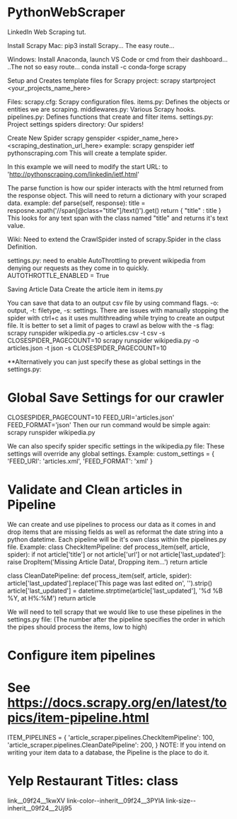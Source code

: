 # PythonWebScraper
LinkedIn Web Scraping tut.

Install Scrapy
Mac: pip3 install Scrapy... The easy route...

Windows: Install Anaconda, launch VS Code or cmd from their dashboard... ..The not so easy route...
conda install -c conda-forge scrapy

Setup and Creates template files for Scrapy project:
scrapy startproject <your_projects_name_here>

Files:
scrapy.cfg: Scrapy configuration files.
items.py: Defines the objects or entities we are scraping. 
middlewares.py: Various Scrapy hooks.
pipelines.py: Defines functions that create and filter items.
settings.py: Project settings
spiders directory: Our spiders!

Create New Spider
scrapy genspider <spider_name_here> <scraping_destination_url_here>
example: scrapy genspider ietf pythonscraping.com
This will create a template spider.

In this example we will need to modify the start URL:
to 'http://pythonscraping.com/linkedin/ietf.html'

The parse function is how our spider interacts with the html returned from the response object.
This will need to return a dictionary with your scraped data.
example:
def parse(self, response):
    title = resposne.xpath('//span[@class="title"]/text()').get()
    return { "title" : title }
This looks for any text span with the class named "title" and returns it's text value.


Wiki:
Need to extend the CrawlSpider insted of scrapy.Spider in the class Definition.

settings.py: need to enable AutoThrottling to prevent wikipedia from denying our requests as they come in to quickly. 
AUTOTHROTTLE_ENABLED = True

Saving Article Data
Create the article item in items.py

You can save that data to an output csv file by using command flags. -o: output, -t: filetype, -s: settings.
There are issues with manually stopping the spider with ctrl+c as it uses multithreading while trying
to create an output file. It is better to set a limit of pages to crawl as below with the -s flag:
scrapy runspider wikipedia.py -o articles.csv -t csv -s CLOSESPIDER_PAGECOUNT=10
scrapy runspider wikipedia.py -o articles.json -t json -s CLOSESPIDER_PAGECOUNT=10

**Alternatively you can just specify these as global settings in the settings.py:
# Global Save Settings for our crawler
CLOSESPIDER_PAGECOUNT=10
FEED_URI='articles.json'
FEED_FORMAT='json'
Then our run command would be simple again:
scrapy runspider wikipedia.py

We can also specify spider specific settings in the wikipedia.py file:
These settings will override any global settings. Example:
custom_settings = {
    'FEED_URI': 'articles.xml',
    'FEED_FORMAT': 'xml'
}

# Validate and Clean articles in Pipeline
We can create and use pipelines to process our data as it comes in and drop items that are missing fields
as well as reformat the date string into a python datetime.
Each pipeline will be it's own class within the pipelines.py file.
Example:
class CheckItemPipeline:
    def process_item(self, article, spider):
        if not article['title'] or not article['url'] or not article['last_updated']:
            raise DropItem('Missing Article Data!, Dropping item...')
        return article

class CleanDatePipeline:
    def process_item(self, article, spider):
        article['last_updated'].replace('This page was last edited on', '').strip()
        article['last_updated'] = datetime.strptime(article['last_updated'], '%d %B %Y, at H%:%M')
        return article

We will need to tell scrapy that we would like to use these pipelines in the settings.py file:
(The number after the pipeline specifies the order in which the pipes should process the items, low to high)
# Configure item pipelines
# See https://docs.scrapy.org/en/latest/topics/item-pipeline.html
ITEM_PIPELINES = {
    'article_scraper.pipelines.CheckItemPipeline': 100,
    'article_scraper.pipelines.CleanDatePipeline': 200,
}
NOTE: If you intend on writing your item data to a database, the Pipeline is the place to do it.

# Yelp Restaurant Titles: class
link__09f24__1kwXV link-color--inherit__09f24__3PYlA link-size--inherit__09f24__2Uj95